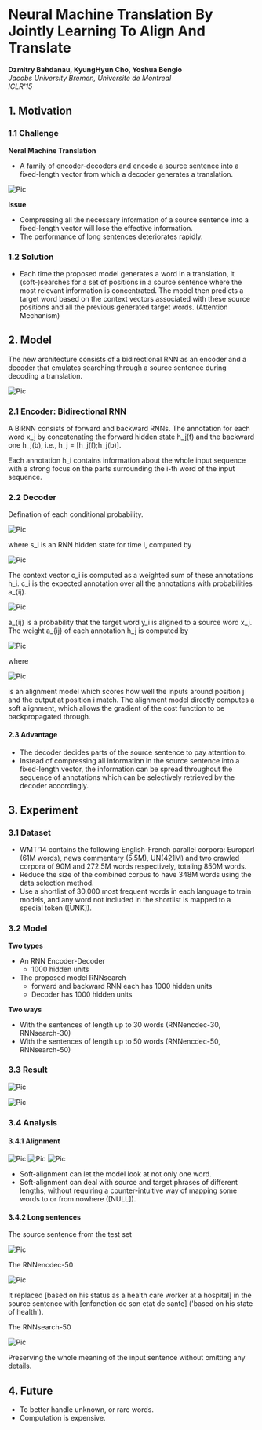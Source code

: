 # Neural Machine Translation By Jointly Learning To Align And Translate

__Dzmitry Bahdanau, KyungHyun Cho, Yoshua Bengio__  
*Jacobs University Bremen, Universite de Montreal*  
*ICLR'15*

## 1. Motivation
### 1.1 Challenge
**Neral Machine Translation**

- A family of encoder-decoders and encode a source sentence into a fixed-length vector from which a decoder generates a translation.

![Pic](TIM图片20190612110531.png)

**Issue**

- Compressing all the necessary information of a source sentence into a fixed-length vector will lose the effective information.
- The performance of long sentences deteriorates rapidly.

### 1.2 Solution
- Each time the proposed model generates a word in a translation, it (soft-)searches for a set of positions in a source sentence where the most relevant information is concentrated. The model then predicts a target word based on the context vectors associated with these source positions and all the previous generated target words. (Attention Mechanism)

## 2. Model

The new architecture consists of a bidirectional RNN as an encoder and a decoder that emulates searching through a source sentence during decoding a translation.

![Pic](TIM图片20190612111713.png)

### 2.1 Encoder: Bidirectional RNN
A BiRNN consists of forward and backward RNNs. The annotation for each word x_j by concatenating the forward hidden state h_j(f) and the backward one h_j(b), i.e., h_j = [h_j(f);h_j(b)].

Each annotation h_i contains information about the whole input sequence with a strong focus on the parts surrounding the i-th word of the input sequence.

### 2.2 Decoder
Defination of each conditional probability.

![Pic](TIM图片20190612113400.png)

where s_i is an RNN hidden state for time i, computed by

![Pic](TIM图片20190612114456.png)

The context vector c_i is computed as a weighted sum of these annotations h_i. c_i is the expected annotation over all the annotations with probabilities a_{ij}.

![Pic](TIM图片20190612115042.png)

a_{ij} is a probability that the target word y_i is aligned to a source word x_j. The weight a_{ij} of each annotation h_j is computed by

![Pic](TIM图片20190612120843.png)

where

![Pic](TIM图片20190612120929.png)

is an alignment model which scores how well the inputs around position j and the output at position i match. The alignment model directly computes a soft alignment, which allows the gradient of the cost function to be backpropagated through.

#### 2.3 Advantage
- The decoder decides parts of the source sentence to pay attention to.
- Instead of compressing all information in the source sentence into a fixed-length vector, the information can be spread throughout the sequence of annotations which can be selectively retrieved by the decoder accordingly.

## 3. Experiment
### 3.1 Dataset
- WMT'14 contains the following English-French parallel corpora: Europarl (61M words), news commentary (5.5M), UN(421M) and two crawled corpora of 90M and 272.5M words respectively, totaling 850M words.
- Reduce the size of the combined corpus to have 348M words using the data selection method.
- Use a shortlist of 30,000 most frequent words in each language to train models, and any word not included in the shortlist is mapped to a special token ([UNK]).

### 3.2 Model
**Two types**

- An RNN Encoder-Decoder
    + 1000 hidden units
- The proposed model RNNsearch
    + forward and backward RNN each has 1000 hidden units
    + Decoder has 1000 hidden units

**Two ways**

- With the sentences of length up to 30 words (RNNencdec-30, RNNsearch-30)
- With the sentences of length up to 50 words (RNNencdec-50, RNNsearch-50)

### 3.3 Result
![Pic](TIM图片20190613010629.png)

![Pic](TIM图片20190612124146.png)

### 3.4 Analysis
#### 3.4.1 Alignment

![Pic](TIM图片20190613011019.png)
![Pic](TIM图片20190613011035.png)
![Pic](TIM图片20190613011048.png)

- Soft-alignment can let the model look at not only one word.
- Soft-alignment can deal with source and target phrases of different lengths, without requiring a counter-intuitive way of mapping some words to or from nowhere ([NULL]).

#### 3.4.2 Long sentences
The source sentence from the test set

![Pic](TIM图片20190613011955.png)

The RNNencdec-50

![Pic](TIM图片20190613012105.png)

It replaced [based on his status as a health care worker at a hospital] in the source sentence with [enfonction de son etat de sante] ('based on his state of health').

The RNNsearch-50

![Pic](TIM图片20190613012310.png)

Preserving the whole meaning of the input sentence without omitting any details.

## 4. Future
- To better handle unknown, or rare words.
- Computation is expensive.